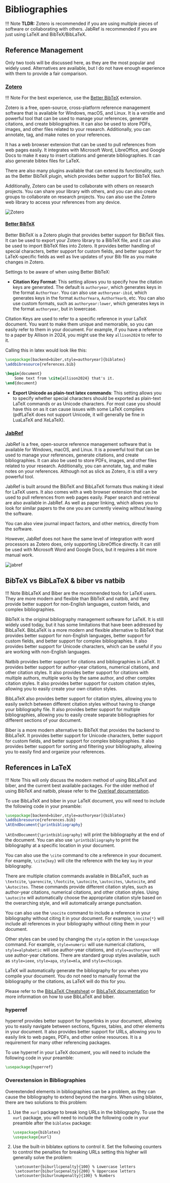 # Bibliographies

!!! Note
    **TLDR:** Zotero is recommended if you are using multiple pieces of software or collaborating with others. JabRef is 
    recommended if you are just using LaTeX and BibTeX/BibLaTeX.

## Reference Management

Only two tools will be discussed here, as they are the most popular and widely used. Alternatives are available,
but I do not have enough experience with them to provide a fair comparison.

### [Zotero](https://www.zotero.org/)

!!! Note
    For the best experience, use the [Better BibTeX](https://retorque.re/zotero-better-bibtex/) extension.

Zotero is a free, open-source, cross-platform reference management software that is available for Windows, macOS, and 
Linux. It is a versitle and powerful tool that can be used to manage your references, generate citations, and create 
bibliographies. It can also be used to store PDFs, images, and other files related to your research. Additionally, you 
can annotate, tag, and make notes on your references.

It has a web browser extension that can be used to pull references from web pages easily. It integrates with Microsoft
Word, LibreOffice, and Google Docs to make it easy to insert citations and generate bibliographies. It can also generate
bibtex files for LaTeX.

There are also many plugins available that can extend its functionality, such as the Better BibTeX plugin, which
provides better support for BibTeX files.

Additionally, Zotero can be used to collaborate with others on research projects. You can share your library with
others, and you can also create groups to collaborate on research projects. You can also use the Zotero web library
to access your references from any device.

![Zotero](images/zotero.png)

#### [Better BibTeX](https://retorque.re/zotero-better-bibtex/)

Better BibTeX is a Zotero plugin that provides better support for BibTeX files. It can be used to export your Zotero
library to a BibTeX file, and it can also be used to import BibTeX files into Zotero. It provides better handling of
special characters, better support for custom fields, and better support for LaTeX-specific fields as well as live
updates of your Bib file as you make changes in Zotero.

Settings to be aware of when using Better BibTeX:

- **Citation Key Format**: This setting allows you to specify how the citation keys are generated. The default is
  `authoryear`, which generates keys in the format `AuthorYear`. You can also use `authoryear-ibid`, which generates
  keys in the format `AuthorYeara`, `AuthorYearb`, etc. You can also use custom formats, such as `authoryear:lower`,
  which generates keys in the format `authoryear`, but in lowercase.

Citation Keys are used to refer to a specific reference in your LaTeX document. You want to make them unique and
memorable, so you can easily refer to them in your document. For example, if you have a reference to a paper by Allison
in 2024, you might use the key `allison2024` to refer to it.

Calling this in latex would look like this:

```latex
\usepackage[backend=biber,style=authoryear]{biblatex}
\addbibresource{references.bib}

\begin{document}
    Some text from \cite{allison2024} that's it.
\end{document}
```

- **Export Unicode as plain-text latex commands**: This setting allows you to specify whether special characters should 
be exported as plain-text LaTeX commands or as Unicode characters. For most case you should have this on as it can cause 
issues with some LaTeX compilers (pdfLaTeX does not support Unicode, it will generally be fine in LuaLaTeX and XeLaTeX).

### [JabRef](https://www.jabref.org/)

JabRef is a free, open-source reference management software that is available for Windows, macOS, and Linux. It is a
powerful tool that can be used to manage your references, generate citations, and create bibliographies. It can also
be used to store PDFs, images, and other files related to your research. Additionally, you can annotate, tag, and make
notes on your references. Although not as slick as Zotero, it is still a very powerful tool.

JabRef is built around the BibTeX and BibLaTeX formats thus making it ideal for LaTeX users. It also comes with a web
browser extension that can be used to pull references from web pages easily. Paper search and retrieval are also 
available in JabRef. As well as paper linking, which allows you to look for similar papers to the one you are currently
viewing without leaving the software.

You can also view journal impact factors, and other metrics, directly from the software.

However, JabRef does not have the same level of integration with word processors as Zotero does, only supporting
LibreOffice directly. It can still be used with Microsoft Word and Google Docs, but it requires a bit more manual work.

![jabref](images/jabref.png)

## BibTeX vs BibLaTeX & biber vs natbib

!!! Note
    BibLaTeX and Biber are the recommended tools for LaTeX users. They are more modern and flexible than BibTeX and
    natbib, and they provide better support for non-English languages, custom fields, and complex bibliographies.

BibTeX is the original bibliography management software for LaTeX. It is still widely used today, but it has some
limitations that have been addressed by BibLaTeX. BibLaTeX is a more modern and flexible alternative to BibTeX that
provides better support for non-English languages, better support for custom fields, and better support for complex
bibliographies. It also provides better support for Unicode characters, which can be useful if you are working with
non-English languages.

Natbib provides better support for citations and bibliographies in LaTeX. It provides better support
for author-year citations, numerical citations, and other citation styles. It also provides better support for
citations with multiple authors, multiple works by the same author, and other complex citation styles. It also provides
better support for custom citation styles, allowing you to easily create your own citation styles.

BibLaTeX also provides better support for citation styles, allowing you to easily switch between different citation
styles without having to change your bibliography file. It also provides better support for multiple bibliographies,
allowing you to easily create separate bibliographies for different sections of your document.

Biber is a more modern alternative to BibTeX that provides the backend to BibLaTeX. It provides better support for 
Unicode characters, better support for custom fields, and better support for complex bibliographies. It also provides
better support for sorting and filtering your bibliography, allowing you to easily find and organize your references.

## References in LaTeX

!!! Note
    This will only discuss the modern method of using BibLaTeX and biber, and the current best available packages. 
    For the older method of using BibTeX and natbib, please refer to the 
    [Overleaf documentation](https://www.overleaf.com/learn/latex/Bibliography_management_with_natbib).

To use BibLaTeX and biber in your LaTeX document, you will need to include the following code in your preamble:

```latex
\usepackage[backend=biber,style=authoryear]{biblatex}
\addbibresource{references.bib}
\AtEndDocument{\printbibliography}
```

`\AtEndDocument{\printbibliography}` will print the bibliography at the end of the document. You can also use
`\printbibliography` to print the bibliography at a specific location in your document.

You can also use the `\cite` command to cite a reference in your document. For example, `\cite{key}` will cite the
reference with the key `key` in your bibliography.

There are multiple citation commands available in BibLaTeX, such as `\textcite`, `\parencite`, `\footcite`,
`\autocite`, `\autocites`, `\Autocite`, and `\Autocites`. 
These commands provide different citation styles, such as author-year citations, numerical citations, and other 
citation styles. 
Using `\autocite` will automatically choose the appropriate citation style based on the overarching style, and will
automatically arrange punctuation.

You can also use the `\nocite` command to include a reference in your bibliography without citing it in your document.
For example, `\nocite{*}` will include all references in your bibliography without citing them in your document.

Other styles can be used by changing the `style` option in the `\usepackage` command. For example, `style=numeric`
will use numerical citations, `style=alphabetic` will use author-year citations, and `style=authoryear` will use
author-year citations. There are standard group styles available, such as `style=ieee`, `style=apa`, `style=mla`, and
`style=chicago`.

LaTeX will automatically generate the bibliography for you when you compile your document. You do not need to manually
format the bibliography or the citations, as LaTeX will do this for you.

Please refer to the [BibLaTeX Cheatsheat](https://tug.ctan.org/info/biblatex-cheatsheet/biblatex-cheatsheet.pdf) or
[BibLaTeX documentation](https://ctan.org/pkg/biblatex) for more information on how to use BibLaTeX and biber.

### hyperref

hyperref provides better support for hyperlinks in your document, allowing you to easily navigate between sections, 
figures, tables, and other elements in your document. It also provides better support for URLs, allowing you to easily
link to web pages, PDFs, and other online resources. It is a requirement for many other referencing packages.

To use hyperref in your LaTeX document, you will need to include the following code in your preamble:

```latex
\usepackage{hyperref}
```

### Overextension in Bibliographies

Overextended elements in bibliographies can be a problem, as they can cause the bibliography to extend beyond the 
margins. When using biblatex, there are two solutions to this problem:

1. Use the `xurl` package to break long URLs in the bibliography. To use the `xurl` package, you will need to include 
    the following code in your preamble after the `biblatex` package:

   ```latex
   \usepackage{biblatex}
   \usepackage{xurl}
   ```
   
2. Use the built-in biblatex options to control it. Set the follwoing counters to control the penalties for breaking 
    URLs setting this higher will generally solve the problem:
   
   ```
    \setcounter{biburllcpenalty}{100} % Lowercase letters
    \setcounter{biburlucpenalty}{200} % Uppercase letters
    \setcounter{biburlnumpenalty}{100} % Numbers
   ```
